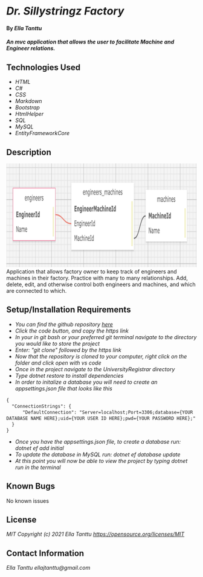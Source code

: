 # _Dr. Sillystringz Factory_

#### By _**Ella Tanttu**_

#### _An mvc application that allows the user to facilitate Machine and Engineer relations._

## Technologies Used

* _HTML_
* _C#_
* _CSS_
* _Markdown_
* _Bootstrap_
* _HtmlHelper_
* _SQL_
* _MySQL_
* _EntityFrameworkCore_

## Description

<img src="Factory/wwwroot/img/table_visual.png" height="275px">
Application that allows factory owner to keep track of engineers and machines in their factory. Practice with many to many relationships. Add, delete, edit, and otherwise control both engineers and machines, and which are connected to which. 

## Setup/Installation Requirements

* _You can find the github repository [here](https://github.com/ellajtanttu/Sillystringz.Solution)_
* _Click the code button, and copy the https link_
* _In your in git bash or your preferred git terminal navigate to the directory you would like to store the project_
* _Enter: "git clone" followed by the https link_
* _Now that the repository is cloned to your computer, right click on the folder and click open with vs code_
* _Once in the project navigate to the UniversityRegistrar directory_
* _Type dotnet restore to install dependencies_
* _In order to initalize a database you will need to create an appsettings.json file that looks like this_
```
{
  "ConnectionStrings": {
      "DefaultConnection": "Server=localhost;Port=3306;database={YOUR DATABASE NAME HERE};uid={YOUR USER ID HERE};pwd={YOUR PASSWORD HERE};"
  }
}
```
* _Once you have the appsettings.json file, to create a database run: dotnet ef add initial_
* _To update the database in MySQL run: dotnet ef database update_
* _At this point you will now be able to view the project by typing dotnet run in the terminal_


## Known Bugs

No known issues

## License

_MIT Copyright (c) 2021 Ella Tanttu_
_https://opensource.org/licenses/MIT_

## Contact Information

_Ella Tanttu ellajtanttu@gmail.com_